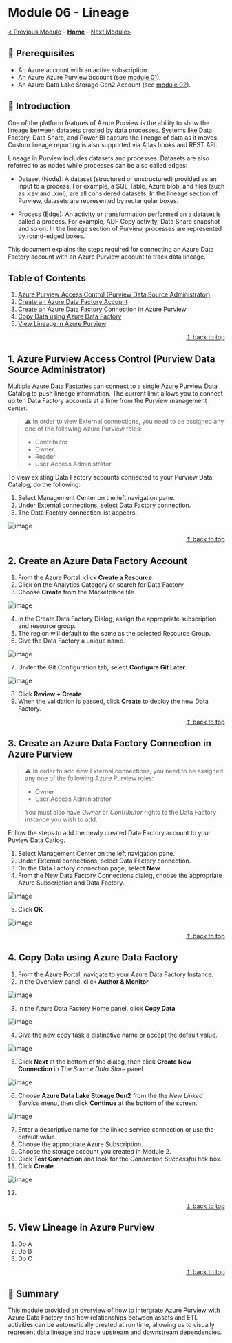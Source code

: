 # Module 06 - Lineage

[< Previous Module](../modules/module05.md) - **[Home](../README.md)** - [Next Module>](../modules/module07.md)

## :thinking: Prerequisites

* An Azure account with an active subscription.
* An Azure Azure Purview account (see [module 01](../modules/module01.md)).
* An Azure Data Lake Storage Gen2 Account (see [module 02](../modules/module02.md)).

## :loudspeaker: Introduction

One of the platform features of Azure Purview is the ability to show the lineage between datasets created by data processes. Systems like Data Factory, Data Share, and Power BI capture the lineage of data as it moves. Custom lineage reporting is also supported via Atlas hooks and REST API.

Lineage in Purview includes datasets and processes. Datasets are also referred to as nodes while processes can be also called edges:

* Dataset (Node): A dataset (structured or unstructured) provided as an input to a process. For example, a SQL Table, Azure blob, and files (such as .csv and .xml), are all considered datasets. In the lineage section of Purview, datasets are represented by rectangular boxes.

* Process (Edge): An activity or transformation performed on a dataset is called a process. For example, ADF Copy activity, Data Share snapshot and so on. In the lineage section of Purview, processes are represented by round-edged boxes.

This document explains the steps required for connecting an Azure Data Factory account with an Azure Purview account to track data lineage.

## Table of Contents

1. [Azure Purview Access Control (Purview Data Source Administrator)](#1-azure-purview-access-control-purview-data-source-administrator)
2. [Create an Azure Data Factory Account](#2-create-an-azure-data-factory-account)
3. [Create an Azure Data Factory Connection in Azure Purview](#3-create-an-azure-data-factory-connection-in-azure-purview)
4. [Copy Data using Azure Data Factory](#4-copy-data-using-azure-data-factory)
5. [View Lineage in Azure Purview](#5-view-lineage-in-azure-purview)

<div align="right"><a href="#module-06---lineage">↥ back to top</a></div>

## 1. Azure Purview Access Control (Purview Data Source Administrator)

Multiple Azure Data Factories can connect to a single Azure Purview Data Catalog to push lineage information. The current limit allows you to connect up ten Data Factory accounts at a time from the Purview management center. 

>:warning: In order to view External connections, you need to be assigned any one of the following Azure Purview roles: 
>* Contributor
>* Owner
>* Reader
>* User Access Administrator


To view existing Data Factory accounts connected to your Purview Data Catalog, do the following:

1. Select Management Center on the left navigation pane.
2. Under External connections, select Data Factory connection.
3. The Data Factory connection list appears.

![image](https://user-images.githubusercontent.com/27697035/112839336-fc28ef00-9095-11eb-8d49-d0bc63270f03.png)

<div align="right"><a href="#module-06---lineage">↥ back to top</a></div>

## 2. Create an Azure Data Factory Account

1. From the Azure Portal, click **Create a Resource**
2. Click on the Analytics Category or search for Data Factory
3. Choose **Create** from the Marketplace tile.

![image](https://user-images.githubusercontent.com/27697035/112855239-89743f80-90a6-11eb-8049-b349837d4b30.png)

4. In the Create Data Factory Dialog, assign the appropriate subscription and resource group.
5. The region will default to the same as the selected Resource Group.
6. Give the Data Factory a unique name.

![image](https://user-images.githubusercontent.com/27697035/112855517-c809fa00-90a6-11eb-818c-ed10f14062a0.png)

7. Under the Git Configuration tab, select **Configure Git Later**.

![image](https://user-images.githubusercontent.com/27697035/112856137-639b6a80-90a7-11eb-9317-43de2dfd5b19.png)

8. Click **Review + Create**
9. When the validation is passed, click **Create** to deploy the new Data Factory.


<div align="right"><a href="#module-06---lineage">↥ back to top</a></div>

## 3. Create an Azure Data Factory Connection in Azure Purview

>:warning: In order to add new External connections, you need to be assigned any one of the following Azure Purview roles: 
>* Owner
>* User Access Administrator
>
>You must also have *Owner* or *Contributor* rights to the Data Factory instance you wish to add.

Follow the steps to add the newly created Data Factory account to your Puview Data Catlog.
1. Select Management Center on the left navigation pane.
2. Under External connections, select Data Factory connection.
3. On the Data Factory connection page, select **New**.
4. From the New Data Factory Connections dialog, choose the appropriate Azure Subscription and Data Factory.

![image](https://user-images.githubusercontent.com/27697035/112858305-a3635180-90a9-11eb-8310-5dc7e2b24aa5.png)

5. Click **OK**

![image](https://user-images.githubusercontent.com/27697035/112858423-c1c94d00-90a9-11eb-8302-eca921c36825.png)

<div align="right"><a href="#module-06---lineage">↥ back to top</a></div>

## 4. Copy Data using Azure Data Factory

1. From the Azure Portal, navigate to your Azure Data Factory Instance.
2. In the Overview panel, click **Author & Monitor**

![image](https://user-images.githubusercontent.com/27697035/112965566-487d3900-9141-11eb-9883-14e833f39e65.png)

3. In the Azure Data Factory Home panel, click **Copy Data**

![image](https://user-images.githubusercontent.com/27697035/112966013-b6c1fb80-9141-11eb-86a8-d81bd16add1e.png)

4. Give the new copy task a distinctive name or accept the default value.

![image](https://user-images.githubusercontent.com/27697035/112978003-ab290180-914e-11eb-9f54-fcd346c550e6.png)

5. Click **Next** at the bottom of the dialog, then click **Create New Connection** in The *Source Data Store* panel.

![image](https://user-images.githubusercontent.com/27697035/112978311-14a91000-914f-11eb-83b7-9713df457ebd.png)

6. Choose **Azure Data Lake Storage Gen2** from the the *New Linked Service* menu, then click **Continue** at the bottom of the screen.

![image](https://user-images.githubusercontent.com/27697035/112979770-efb59c80-9150-11eb-8045-5fc299408e71.png)

7. Enter a descriptive name for the linked service connection or use the default value.
8. Choose the appropriate Azure Subscription.
9. Choose the storage account you created in Module 2.
10. Click **Test Connection** and look for the *Connection Successful* tick box.
11. Click **Create**.

![image](https://user-images.githubusercontent.com/27697035/112979802-f8a66e00-9150-11eb-8a2c-34785cc64d7f.png)


12.

<div align="right"><a href="#module-06---lineage">↥ back to top</a></div>

## 5. View Lineage in Azure Purview

1. Do A
2. Do B
3. Do C

<div align="right"><a href="#module-06---lineage">↥ back to top</a></div>

## :tada: Summary

This module provided an overview of how to intergrate Azure Purview with Azure Data Factory and how relationships between assets and ETL activities can be automatically created at run time, allowing us to visually represent data lineage and trace upstream and downstream dependencies.
